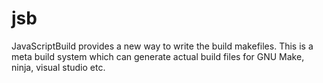 jsb
===

JavaScriptBuild provides a new way to write the build makefiles. This is a meta build system which can generate actual build files for GNU Make, ninja, visual studio etc.
